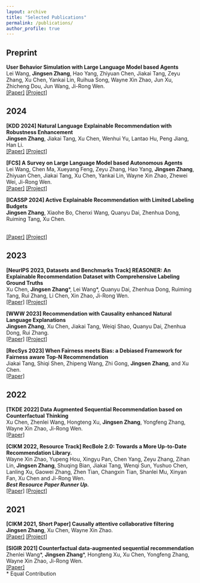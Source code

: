 ```yaml
---
layout: archive
title: "Selected Publications"
permalink: /publications/
author_profile: true
---
```

## Preprint
**User Behavior Simulation with Large Language Model based Agents**
<br/>
Lei Wang, **Jingsen Zhang**, Hao Yang, Zhiyuan Chen, Jiakai Tang, Zeyu Zhang, Xu Chen, Yankai Lin, Ruihua Song, Wayne Xin Zhao, Jun Xu, Zhicheng Dou, Jun Wang, Ji-Rong Wen.
<br/>
<a href="https://arxiv.org/pdf/2306.02552.pdf">[Paper]</a> <a href="https://github.com/RUC-GSAI/YuLan-Rec">[Project]</a>

## 2024
**[KDD 2024] Natural Language Explainable Recommendation with Robustness Enhancement**
<br/>
**Jingsen Zhang**, Jiakai Tang, Xu Chen, Wenhui Yu, Lantao Hu, Peng Jiang, Han Li.
<br/>
<a href="">[Paper]</a> <!-- <a href="">[Code]</a> --> <a href="">[Project]</a>

**[FCS] A Survey on Large Language Model based Autonomous Agents**
<br/>
Lei Wang, Chen Ma, Xueyang Feng, Zeyu Zhang, Hao Yang, **Jingsen Zhang**, Zhiyuan Chen, Jiakai Tang, Xu Chen, Yankai Lin, Wayne Xin Zhao, Zhewei Wei, Ji-Rong Wen.
<br/>
<a href="https://arxiv.org/pdf/2308.11432.pdf%EF%BC%89">[Paper]</a> <a href="https://github.com/Paitesanshi/LLM-Agent-Survey">[Project]</a>

**[ICASSP 2024] Active Explainable Recommendation with Limited Labeling Budgets**
<br/>
**Jingsen Zhang**, Xiaohe Bo, Chenxi Wang, Quanyu Dai, Zhenhua Dong, Ruiming Tang, Xu Chen.
<br/>
<!-- ***Oral.***  -->
<br/>
<a href="https://jingsenzhang.github.io/publications/">[Paper]</a> <!-- <a href="https://github.com/JingsenZhang/ActiveEXR">[Code]</a> --> <a href="https://jingsenzhang.github.io/publications/">[Project]</a>

## 2023
**[NeurIPS 2023, Datasets and Benchmarks Track] REASONER: An Explainable Recommendation Dataset with Comprehensive Labeling Ground Truths**
<br/>
Xu Chen, **Jingsen Zhang**\*, Lei Wang\*, Quanyu Dai, Zhenhua Dong, Ruiming Tang, Rui Zhang, Li Chen, Xin Zhao, Ji-Rong Wen.
<br/>
<a href="https://proceedings.neurips.cc/paper_files/paper/2023/file/2ebf43d20e5933ab6d98225bbb908ade-Paper-Datasets_and_Benchmarks.pdf">[Paper]</a> <a href="https://reasoner2023.github.io/">[Project]</a>

**[WWW 2023] Recommendation with Causality enhanced Natural Language Explanations**
<br/>
**Jingsen Zhang**, Xu Chen, Jiakai Tang, Weiqi Shao, Quanyu Dai, Zhenhua Dong, Rui Zhang.
<br/>
<a href="https://dl.acm.org/doi/pdf/10.1145/3543507.3583260">[Paper]</a> <!-- <a href="https://github.com/JingsenZhang/USER">[Code]</a> --> <a href="https://dl.acm.org/doi/pdf/10.1145/3543507.3583260">[Project]</a>

**[RecSys 2023] When Fairness meets Bias: a Debiased Framework for Fairness aware Top-N Recommendation**
<br/>
Jiakai Tang, Shiqi Shen, Zhipeng Wang, Zhi Gong, **Jingsen Zhang**, and Xu Chen.
<br/>
<a href="https://dl.acm.org/doi/pdf/10.1145/3604915.3608770">[Paper]</a> 

## 2022
**[TKDE 2022] Data Augmented Sequential Recommendation based on Counterfactual Thinking**
<br/>
Xu Chen, Zhenlei Wang, Hongteng Xu, **Jingsen Zhang**, Yongfeng Zhang, Wayne Xin Zhao, Ji-Rong Wen.
<br/>
<a href="https://ieeexplore.ieee.org/stamp/stamp.jsp?tp=&arnumber=9950302">[Paper]</a> 

**[CIKM 2022, Resource Track] RecBole 2.0: Towards a More Up-to-Date Recommendation Library.**
<br/>
Wayne Xin Zhao, Yupeng Hou, Xingyu Pan, Chen Yang, Zeyu Zhang, Zihan Lin, **Jingsen Zhang**, Shuqing Bian, Jiakai Tang, Wenqi Sun, Yushuo Chen, Lanling Xu, Gaowei Zhang, Zhen Tian, Changxin Tian, Shanlei Mu, Xinyan Fan, Xu Chen and Ji-Rong Wen.
<br/>
***Best Resource Paper Runner Up.***
<br/>
<a href="https://arxiv.org/pdf/2206.07351.pdf">[Paper]</a> <a href="https://github.com/RUCAIBox/RecBole2.0">[Project]</a>

## 2021
**[CIKM 2021, Short Paper] Causally attentive collaborative filtering**
<br/>
**Jingsen Zhang**, Xu Chen, Wayne Xin Zhao.
<br/>
<a href="https://dl.acm.org/doi/pdf/10.1145/3459637.3482070">[Paper]</a> <a href="https://github.com/JingsenZhang/CACF">[Project]</a>


**[SIGIR 2021] Counterfactual data-augmented sequential recommendation**
<br/>
Zhenlei Wang\*, **Jingsen Zhang**\*, Hongteng Xu, Xu Chen, Yongfeng Zhang, Wayne Xin Zhao, Ji-Rong Wen.
<br/>
<a href="https://dl.acm.org/doi/pdf/10.1145/3404835.3462855">[Paper]</a> 
<br/>
\* Equal Contribution
